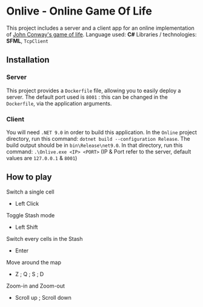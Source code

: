 # Onlive - Online Game Of Life

This project includes a server and a client app for an online implementation of [John Conway&#39;s game of life](https://en.wikipedia.org/wiki/Conway%27s_Game_of_Life).
Language used: **C#**
Libraries / technologies: **SFML**, `TcpClient`

## Installation

### Server

This project provides a `Dockerfile` file, allowing you to easily deploy a server.
The default port used is `8001` : this can be changed in the `Dockerfile`, via the application arguments.

### Client

You will need `.NET 9.0` in order to build this application.
In the `Online` project directory, run this command: `dotnet build --configuration Release`. The build output should be in `bin\Release\net9.0`.
In that directory, run this command: `.\Onlive.exe <IP> <PORT>` (IP & Port refer to the server, default values are `127.0.0.1` & `8001`)

## How to play

Switch a single cell

- Left Click

Toggle Stash mode

- Left Shift

Switch every cells in the Stash

- Enter

Move around the map

- Z ; Q ; S ; D

Zoom-in and Zoom-out

- Scroll up ; Scroll down
